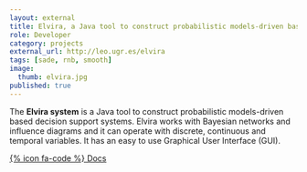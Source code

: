 ```yaml
---
layout: external
title: Elvira, a Java tool to construct probabilistic models-driven based decision support systems.
role: Developer
category: projects
external_url: http://leo.ugr.es/elvira
tags: [sade, rnb, smooth]
image:
  thumb: elvira.jpg
published: true
---
```


The **Elvira system** is a Java tool to construct probabilistic models-driven based decision support systems. Elvira works with Bayesian networks and influence diagrams and it can operate with discrete, continuous and temporal variables. It has an easy to use Graphical User Interface (GUI).

<!-- 
Elvira Consortium. (2002, March). Elvira: An environment for creating and using probabilistic graphical models. In Proceedings of the first European workshop on probabilistic graphical models (pp. 222-230).
-->

[{% icon fa-code %} Docs](http://leo.ugr.es/elvira)
